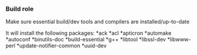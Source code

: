 ### Build role

Make sure essential build/dev tools and compilers are installed/up-to-date

It will install the following packages:
*ack
*acl
*apticron
*automake
*autoconf
*binutils-doc
*build-essential
*g++
*libtool
*libssl-dev
*libwww-perl
*update-notifier-common
*uuid-dev